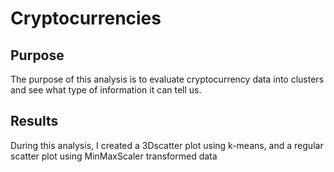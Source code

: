 # Cryptocurrencies

## Purpose
The purpose of this analysis is to evaluate cryptocurrency data into clusters and see what type of information it can tell us.

## Results
During this analysis, I created a 3Dscatter plot using k-means, and a regular scatter plot using MinMaxScaler transformed data

